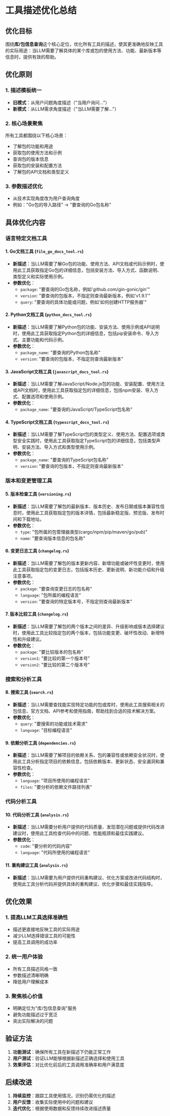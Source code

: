 # 工具描述优化总结

## 优化目标

围绕**库/包信息查询**这个核心定位，优化所有工具的描述，使其更准确地反映工具的实际用途：当LLM需要了解具体的某个库或包的使用方法、功能、最新版本等信息时，提供有效的帮助。

## 优化原则

### 1. 描述模板统一
- **旧模式**：从用户问题角度描述（"当用户询问..."）
- **新模式**：从LLM需求角度描述（"当LLM需要了解..."）

### 2. 核心场景聚焦
所有工具都围绕以下核心场景：
- 了解包的功能和用途
- 获取包的使用方法和示例
- 查询包的版本信息
- 获取包的安装和配置方法
- 了解包的API文档和类型定义

### 3. 参数描述优化
- 从技术实现角度改为用户查询角度
- 例如："Go包的导入路径" → "要查询的Go包名称"

## 具体优化内容

### 语言特定文档工具

#### 1. Go文档工具 (`file_go_docs_tool.rs`)
- **新描述**：当LLM需要了解Go包的功能、使用方法、API文档或代码示例时，使用此工具获取指定Go包的详细信息，包括安装方法、导入方式、函数说明、类型定义和实际使用示例。
- **参数优化**：
  - `package`: "要查询的Go包名称，例如'github.com/gin-gonic/gin'"
  - `version`: "要查询的包版本，不指定则查询最新版本，例如'v1.9.1'"
  - `query`: "要查询的具体功能或问题，例如'如何创建HTTP服务器'"

#### 2. Python文档工具 (`python_docs_tool.rs`)
- **新描述**：当LLM需要了解Python包的功能、安装方法、使用示例或API说明时，使用此工具获取指定Python包的详细信息，包括pip安装命令、导入方式、主要功能和代码示例。
- **参数优化**：
  - `package_name`: "要查询的Python包名称"
  - `version`: "要查询的包版本，不指定则查询最新版本"

#### 3. JavaScript文档工具 (`javascript_docs_tool.rs`)
- **新描述**：当LLM需要了解JavaScript/Node.js包的功能、安装配置、使用方法或API文档时，使用此工具获取指定包的详细信息，包括npm安装、导入方式、配置选项和使用示例。
- **参数优化**：
  - `package_name`: "要查询的JavaScript/TypeScript包名称"

#### 4. TypeScript文档工具 (`typescript_docs_tool.rs`)
- **新描述**：当LLM需要了解TypeScript包的类型定义、使用方法、配置选项或类型安全实践时，使用此工具获取指定TypeScript包的详细信息，包括类型声明、安装方法、导入方式和类型使用示例。
- **参数优化**：
  - `package_name`: "要查询的TypeScript包名称"
  - `version`: "要查询的包版本，不指定则查询最新版本"

### 版本和变更管理工具

#### 5. 版本检查工具 (`versioning.rs`)
- **新描述**：当LLM需要了解包的最新版本、版本历史、发布日期或版本兼容性信息时，使用此工具获取指定包的版本详情，包括最新稳定版、预览版、发布时间和下载地址。
- **参数优化**：
  - `type`: "包所属的包管理器类型(cargo/npm/pip/maven/go/pub)"
  - `name`: "要查询版本信息的包名称"

#### 6. 变更日志工具 (`changelog.rs`)
- **新描述**：当LLM需要了解包的版本更新内容、新增功能或破坏性变更时，使用此工具获取指定包的变更日志，包括版本历史、更新说明、新功能介绍和升级注意事项。
- **参数优化**：
  - `package`: "要查询变更日志的包名称"
  - `language`: "包所属的编程语言"
  - `version`: "要查询的特定版本号，不指定则查询最新版本"

#### 7. 版本比较工具 (`changelog.rs`)
- **新描述**：当LLM需要了解包的两个版本之间的差异、升级影响或版本选择建议时，使用此工具比较指定包的两个版本，包括功能变更、破坏性改动、新增特性和升级建议。
- **参数优化**：
  - `package`: "要比较版本的包名称"
  - `version1`: "要比较的第一个版本号"
  - `version2`: "要比较的第二个版本号"

### 搜索和分析工具

#### 8. 搜索工具 (`search.rs`)
- **新描述**：当LLM需要查找能实现特定功能的包或库时，使用此工具搜索相关的包信息、官方文档、API参考和使用指南，帮助找到合适的技术解决方案。
- **参数优化**：
  - `query`: "要搜索的功能或技术需求"
  - `language`: "目标编程语言"

#### 9. 依赖分析工具 (`dependencies.rs`)
- **新描述**：当LLM需要了解项目的依赖关系、包的兼容性或依赖安全状况时，使用此工具分析指定项目的依赖信息，包括依赖版本、更新状态、安全漏洞和兼容性检查。
- **参数优化**：
  - `language`: "项目所使用的编程语言"
  - `files`: "要分析的依赖文件路径列表"

### 代码分析工具

#### 10. 代码分析工具 (`analysis.rs`)
- **新描述**：当LLM需要分析用户提供的代码质量、发现潜在问题或提供代码改进建议时，使用此工具检查代码中的问题、性能瓶颈和最佳实践建议。
- **参数优化**：
  - `code`: "要分析的代码内容"
  - `language`: "代码所使用的编程语言"

#### 11. 重构建议工具 (`analysis.rs`)
- **新描述**：当LLM需要为用户提供代码重构建议、优化方案或改进代码结构时，使用此工具分析代码并提供具体的重构建议、优化步骤和最佳实践指导。

## 优化效果

### 1. 提高LLM工具选择准确性
- 描述更直接地反映工具的实际用途
- 减少LLM选择错误工具的可能性
- 提高工具调用的成功率

### 2. 统一用户体验
- 所有工具描述风格一致
- 参数描述清晰明确
- 降低用户理解成本

### 3. 聚焦核心价值
- 明确定位为"库/包信息查询"服务
- 避免功能描述过于宽泛
- 突出实际解决的问题

## 验证方法

1. **功能测试**：确保所有工具在新描述下仍能正常工作
2. **用户测试**：验证LLM能够根据新描述正确选择和使用工具
3. **效果评估**：对比优化前后的工具调用准确率和用户满意度

## 后续改进

1. **持续监控**：跟踪工具使用情况，识别仍需优化的描述
2. **用户反馈**：收集实际使用中的问题和建议
3. **迭代优化**：根据使用数据和反馈持续改进描述质量 